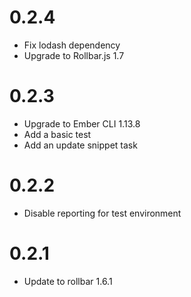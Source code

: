 # 0.2.4

* Fix lodash dependency
* Upgrade to Rollbar.js 1.7

# 0.2.3

* Upgrade to Ember CLI 1.13.8
* Add a basic test
* Add an update snippet task

# 0.2.2

* Disable reporting for test environment

# 0.2.1

* Update to rollbar 1.6.1
